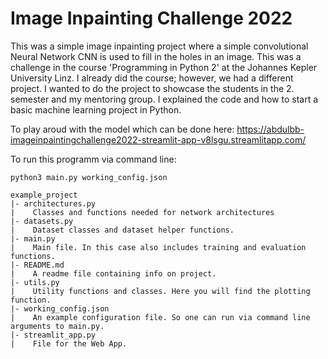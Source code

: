 # Image Inpainting Challenge 2022
This was a simple image inpainting project where a simple convolutional Neural Network CNN is used to fill in the holes in an image. This was a challenge in the course 'Programming in Python 2' at the Johannes Kepler University Linz. I already did the course; however, we had a different project. I wanted to do the project to showcase the students in the $2$. semester and my mentoring group. I explained the code and how to start a basic machine learning project in Python.

To play aroud with the model which can be done here: https://abdulbb-imageinpaintingchallenge2022-streamlit-app-v8lsgu.streamlitapp.com/

To run this programm via command line:

```
python3 main.py working_config.json
```

```
example_project
|- architectures.py
|    Classes and functions needed for network architectures
|- datasets.py
|    Dataset classes and dataset helper functions. 
|- main.py
|    Main file. In this case also includes training and evaluation functions.
|- README.md
|    A readme file containing info on project.
|- utils.py
|    Utility functions and classes. Here you will find the plotting function.
|- working_config.json
|    An example configuration file. So one can run via command line arguments to main.py.
|- streamlit_app.py
|    File for the Web App. 
```
